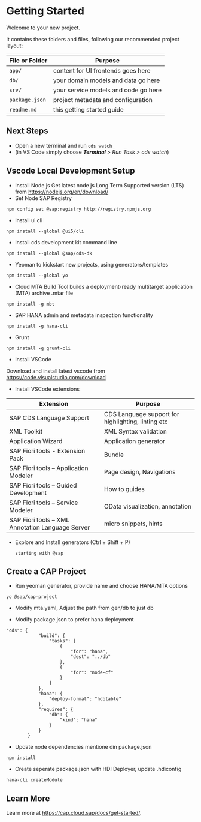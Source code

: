 # Getting Started

Welcome to your new project.

It contains these folders and files, following our recommended project layout:

File or Folder | Purpose
---------|----------
`app/` | content for UI frontends goes here
`db/` | your domain models and data go here
`srv/` | your service models and code go here
`package.json` | project metadata and configuration
`readme.md` | this getting started guide


## Next Steps

- Open a new terminal and run `cds watch` 
- (in VS Code simply choose _**Terminal** > Run Task > cds watch_)

## Vscode Local Development Setup

- Install Node.js
Get latest node js Long Term Supported version (LTS) from https://nodejs.org/en/download/
- Set Node SAP Registry

`npm config set @sap:registry http://registry.npmjs.org`

- Install ui cli

`npm install --global @ui5/cli`

- Install cds development kit command line

`npm install --global @sap/cds-dk`

- Yeoman to kickstart new projects, using generators/templates

`npm install --global yo`

- Cloud MTA Build Tool builds a deployment-ready multitarget application (MTA) archive .mtar file

`npm install -g mbt`

- SAP HANA admin and metadata inspection functionality

`npm install -g hana-cli`

- Grunt

`npm install -g grunt-cli`

- Install VSCode

Download and install latest vscode from https://code.visualstudio.com/download

- Install VSCode extensions

Extension | Purpose
---------|----------
SAP CDS Language Support | CDS Language support for highlighting, linting etc
XML Toolkit | XML Syntax validation
Application Wizard | Application generator
SAP Fiori tools - Extension Pack | Bundle
SAP Fiori tools – Application Modeler | Page design, Navigations
SAP Fiori tools – Guided Development | How to guides
SAP Fiori tools – Service Modeler | OData visualization, annotation
SAP Fiori tools – XML Annotation Language Server | micro snippets, hints
    
- Explore and Install generators (Ctrl + Shift + P)

	`starting with @sap`

## Create a CAP Project
- Run yeoman generator, provide name and choose HANA/MTA options

`yo @sap/cap-project`

- Modify mta.yaml, Adjust the path from gen/db to just db

- Modify package.json  to prefer hana deployment

```
"cds": {
			"build": {
				"tasks": [
					{
						"for": "hana",
						"dest": "../db"
					},
					{
						"for": "node-cf"
					}
				]
			},
			"hana": {
				"deploy-format": "hdbtable"
			},
			"requires": {
				"db": {
					"kind": "hana"
				}
			}
		}
```

- Update node dependencies mentione din package.json

`npm install`


- Create seperate package.json with HDI Deployer, update .hdiconfig

`hana-cli createModule`


## Learn More

Learn more at https://cap.cloud.sap/docs/get-started/.
